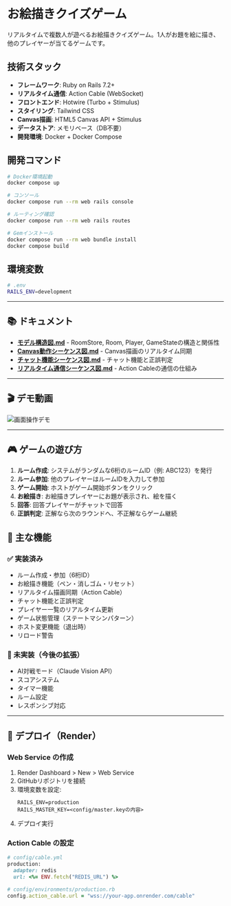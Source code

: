 # お絵描きクイズゲーム

リアルタイムで複数人が遊べるお絵描きクイズゲーム。1人がお題を絵に描き、他のプレイヤーが当てるゲームです。

## 技術スタック

- **フレームワーク**: Ruby on Rails 7.2+
- **リアルタイム通信**: Action Cable (WebSocket)
- **フロントエンド**: Hotwire (Turbo + Stimulus)
- **スタイリング**: Tailwind CSS
- **Canvas描画**: HTML5 Canvas API + Stimulus
- **データストア**: メモリベース（DB不要）
- **開発環境**: Docker + Docker Compose

## 開発コマンド

```bash
# Docker環境起動
docker compose up

# コンソール
docker compose run --rm web rails console

# ルーティング確認
docker compose run --rm web rails routes

# Gemインストール
docker compose run --rm web bundle install
docker compose build
```

## 環境変数

```bash
# .env
RAILS_ENV=development
```

---

## 📚 ドキュメント

- **[モデル構造図.md](./docs/モデル構造図.md)** - RoomStore, Room, Player, GameStateの構造と関係性
- **[Canvas動作シーケンス図.md](./docs/Canvas動作シーケンス図.md)** - Canvas描画のリアルタイム同期
- **[チャット機能シーケンス図.md](./docs/チャット機能シーケンス図.md)** - チャット機能と正誤判定
- **[リアルタイム通信シーケンス図.md](./docs/リアルタイム通信.md)** - Action Cableの通信の仕組み

---

## 🎬 デモ動画

![画面操作デモ](./docs/画面操作デモ.gif)

---

## 🎮 ゲームの遊び方

1. **ルーム作成**: システムがランダムな6桁のルームID（例: ABC123）を発行
2. **ルーム参加**: 他のプレイヤーはルームIDを入力して参加
3. **ゲーム開始**: ホストがゲーム開始ボタンをクリック
4. **お絵描き**: お絵描きプレイヤーにお題が表示され、絵を描く
5. **回答**: 回答プレイヤーがチャットで回答
6. **正誤判定**: 正解なら次のラウンドへ、不正解ならゲーム継続

## 🔧 主な機能

### ✅ 実装済み

- ルーム作成・参加（6桁ID）
- お絵描き機能（ペン・消しゴム・リセット）
- リアルタイム描画同期（Action Cable）
- チャット機能と正誤判定
- プレイヤー一覧のリアルタイム更新
- ゲーム状態管理（ステートマシンパターン）
- ホスト変更機能（退出時）
- リロード警告

### 🚧 未実装（今後の拡張）

- AI対戦モード（Claude Vision API）
- スコアシステム
- タイマー機能
- ルーム設定
- レスポンシブ対応

---

## 🚀 デプロイ（Render）

### Web Service の作成

1. Render Dashboard > New > Web Service
2. GitHubリポジトリを接続
3. 環境変数を設定:
   ```
   RAILS_ENV=production
   RAILS_MASTER_KEY=<config/master.keyの内容>
   ```
4. デプロイ実行

### Action Cable の設定

```ruby
# config/cable.yml
production:
  adapter: redis
  url: <%= ENV.fetch("REDIS_URL") %>

# config/environments/production.rb
config.action_cable.url = "wss://your-app.onrender.com/cable"
```


